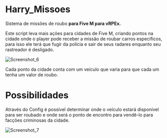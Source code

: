 # Harry_Missoes

Sistema de missões de roubo **para Five M para vRPEx.**

Este script leva mais ações para cidades de Five M, criando pontos na cidade onde o player pode receber a missão de roubar carros específicos, para isso ele terá que fugir da polícia e sair de seus radares enquanto seu rastreador é desligado.

![Screenshot_6](https://github.com/SylvioLeonZanotti/Harry_Missoes/assets/123652053/1aa35523-91cb-4e37-906a-b641db2e9065)

Cada ponto da cidade conta com um veículo que varia para que cada um tenha um valor de roubo.

# Possibilidades  

Através do Config é possível determinar onde o veículo estará disponível para ser roubado e onde será o ponto de encontro para vendê-lo para facções criminosas da cidade. 

![Screenshot_7](https://github.com/SylvioLeonZanotti/Harry_Missoes/assets/123652053/defa77f1-adea-4df2-baf7-16b17ede620f)

